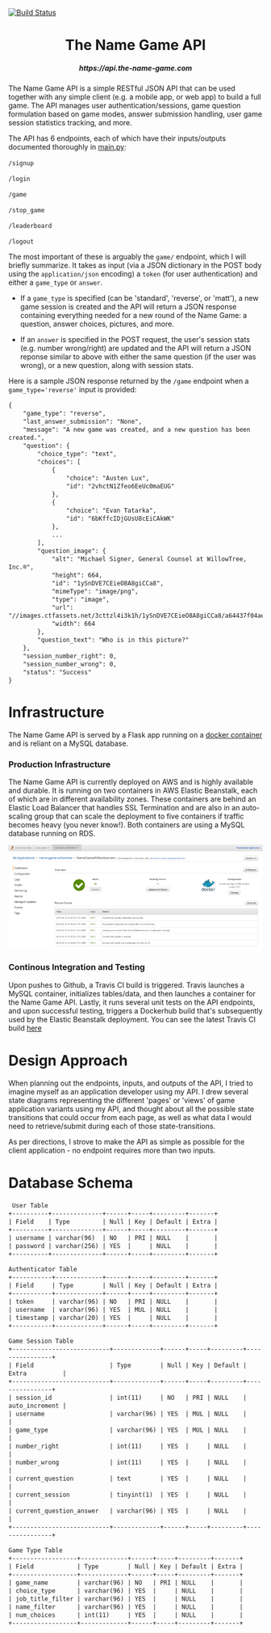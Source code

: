 [![Build Status](https://travis-ci.org/Zakinator123/name-game.svg?branch=master)](https://travis-ci.org/Zakinator123/name-game)
<h1 style="text-align: center"> The Name Game API </h1>
<h5 style="text-align: center"> https://api.the-name-game.com </h4>


The Name Game API is a simple RESTful JSON API that can be used together with any simple client (e.g. a mobile app, or web app) to build a full game. The API manages user authentication/sessions, game question formulation based on game modes, answer submission handling, user game session statistics tracking, and more.

The API has 6 endpoints, each of which have their inputs/outputs documented thoroughly in [main.py](https://github.com/Zakinator123/name-game/blob/master/app/main.py):

`/signup`

`/login`

`/game`

`/stop_game`

`/leaderboard`

`/logout`


The most important of these is arguably the `game/` endpoint, which I will briefly summarize. It takes as input (via a JSON dictionary in the POST body using the `application/json` encoding) a `token` (for user authentication) and either a `game_type` or `answer`.

- If a `game_type` is specified (can be 'standard', 'reverse', or 'matt'), a new game session is created and the API will return a JSON response containing everything needed for a new round of the Name Game: a question, answer choices, pictures, and more.

- If an `answer` is specified in the POST request, the user's session stats (e.g. number wrong/right) are updated and the API will return a JSON reponse similar to above with either the same question (if the user was wrong), or a new question, along with session stats.

Here is a sample JSON response returned by the `/game` endpoint when a `game_type='reverse'` input is provided:
```
{
    "game_type": "reverse",
    "last_answer_submission": "None",
    "message": "A new game was created, and a new question has been created.",
    "question": {
        "choice_type": "text",
        "choices": [
            {
                "choice": "Austen Lux",
                "id": "2vhctN1Zfeo6EeUc0maEUG"
            },
            {
                "choice": "Evan Tatarka",
                "id": "6bKffcIDjGUsU8cEiCAkWK"
            },
            ...
        ],
        "question_image": {
            "alt": "Michael Signer, General Counsel at WillowTree, Inc.®",
            "height": 664,
            "id": "1ySnDVE7CEieO8A8giCCa8",
            "mimeType": "image/png",
            "type": "image",
            "url": "//images.ctfassets.net/3cttzl4i3k1h/1ySnDVE7CEieO8A8giCCa8/a64437f04ae15f186c2868f2b30e4759/mike.png",
            "width": 664
        },
        "question_text": "Who is in this picture?"
    },
    "session_number_right": 0,
    "session_number_wrong": 0,
    "status": "Success"
}
```


# Infrastructure
The Name Game API is served by a Flask app running on a [docker container](https://hub.docker.com/r/zakinator123/name-game/~/dockerfile/) and is reliant on a MySQL database.

### Production Infrastructure
The Name Game API is currently deployed on AWS and is highly available and durable. It is running on two containers in AWS Elastic Beanstalk, each of which are in different availability zones. These containers are behind an Elastic Load Balancer that handles SSL Termination and are also in an auto-scaling group that can scale the deployment to five containers if traffic becomes heavy (you never know!). Both containers are using a MySQL database running on RDS.

![AWS EBS](./AWS.png)


### Continous Integration and Testing
Upon pushes to Github, a Travis CI build is triggered. Travis launches a MySQL container, initializes tables/data, and then launches a container for the Name Game API. Lastly, it runs several unit tests on the API endpoints, and upon successful testing, triggers a Dockerhub build that's subsequently used by the Elastic Beanstalk deployment. You can see the latest Travis CI build [here](https://travis-ci.org/Zakinator123/name-game)


# Design Approach
When planning out the endpoints, inputs, and outputs of the API, I tried to imagine myself as an application developer using my API. I drew several state diagrams representing the different 'pages' or 'views' of game application variants using my API, and thought about all the possible state transitions that could occur from each page, as well as what data I would need to retrieve/submit during each of those state-transitions.

As per directions, I strove to make the API as simple as possible for the client application - no endpoint requires more than two inputs.


# Database Schema

```
 User Table
+----------+--------------+------+-----+---------+-------+
| Field    | Type         | Null | Key | Default | Extra |
+----------+--------------+------+-----+---------+-------+
| username | varchar(96)  | NO   | PRI | NULL    |       |
| password | varchar(256) | YES  |     | NULL    |       |
+----------+--------------+------+-----+---------+-------+
```

```
Authenticator Table
+-----------+-------------+------+-----+---------+-------+
| Field     | Type        | Null | Key | Default | Extra |
+-----------+-------------+------+-----+---------+-------+
| token     | varchar(96) | NO   | PRI | NULL    |       |
| username  | varchar(96) | YES  | MUL | NULL    |       |
| timestamp | varchar(20) | YES  |     | NULL    |       |
+-----------+-------------+------+-----+---------+-------+
```

```
Game Session Table
+---------------------------+-------------+------+-----+---------+----------------+
| Field                     | Type        | Null | Key | Default | Extra          |
+---------------------------+-------------+------+-----+---------+----------------+
| session_id                | int(11)     | NO   | PRI | NULL    | auto_increment |
| username                  | varchar(96) | YES  | MUL | NULL    |                |
| game_type                 | varchar(96) | YES  | MUL | NULL    |                |
| number_right              | int(11)     | YES  |     | NULL    |                |
| number_wrong              | int(11)     | YES  |     | NULL    |                |
| current_question          | text        | YES  |     | NULL    |                |
| current_session           | tinyint(1)  | YES  |     | NULL    |                |
| current_question_answer   | varchar(96) | YES  |     | NULL    |                |
+---------------------------+-------------+------+-----+---------+----------------+
```

```
Game Type Table
+------------------+-------------+------+-----+---------+-------+
| Field            | Type        | Null | Key | Default | Extra |
+------------------+-------------+------+-----+---------+-------+
| game_name        | varchar(96) | NO   | PRI | NULL    |       |
| choice_type      | varchar(96) | YES  |     | NULL    |       |
| job_title_filter | varchar(96) | YES  |     | NULL    |       |
| name_filter      | varchar(96) | YES  |     | NULL    |       |
| num_choices      | int(11)     | YES  |     | NULL    |       |
+------------------+-------------+------+-----+---------+-------+
```